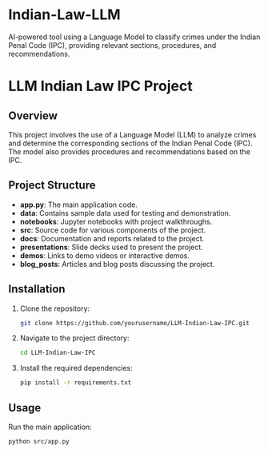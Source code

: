 # Indian-Law-LLM
AI-powered tool using a Language Model to classify crimes under the Indian Penal Code (IPC), providing relevant sections, procedures, and recommendations.

# LLM Indian Law IPC Project

## Overview
This project involves the use of a Language Model (LLM) to analyze crimes and determine the corresponding sections of the Indian Penal Code (IPC). The model also provides procedures and recommendations based on the IPC.

## Project Structure
- **app.py**: The main application code.
- **data**: Contains sample data used for testing and demonstration.
- **notebooks**: Jupyter notebooks with project walkthroughs.
- **src**: Source code for various components of the project.
- **docs**: Documentation and reports related to the project.
- **presentations**: Slide decks used to present the project.
- **demos**: Links to demo videos or interactive demos.
- **blog_posts**: Articles and blog posts discussing the project.

## Installation
1. Clone the repository:
    ```sh
    git clone https://github.com/yourusername/LLM-Indian-Law-IPC.git
    ```
2. Navigate to the project directory:
    ```sh
    cd LLM-Indian-Law-IPC
    ```
3. Install the required dependencies:
    ```sh
    pip install -r requirements.txt
    ```

## Usage
Run the main application:
```sh
python src/app.py

